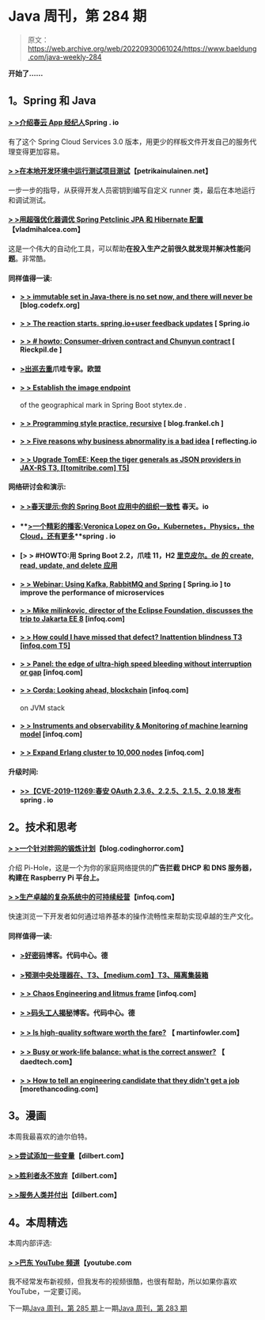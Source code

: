 # Java 周刊，第 284 期

> 原文：<https://web.archive.org/web/20220930061024/https://www.baeldung.com/java-weekly-284>

**开始了……**

## **1。Spring 和 Java**

#### [**> >介绍春云 App 经纪人**](https://web.archive.org/web/20221208143856/https://spring.io/blog/2019/05/30/introducing-spring-cloud-app-broker)Spring . io

有了这个 Spring Cloud Services 3.0 版本，用更少的样板文件开发自己的服务代理变得更加容易。

#### [**> >在本地开发环境中运行测试项目测试**](https://web.archive.org/web/20221208143856/https://www.petrikainulainen.net/programming/testing/running-testproject-tests-on-a-local-development-environment/)【petrikainulainen.net】

一步一步的指导，从获得开发人员密钥到编写自定义 runner 类，最后在本地运行和调试测试。

#### [**> >用超强优化器调优 Spring Petclinic JPA 和 Hibernate 配置**](https://web.archive.org/web/20221208143856/https://vladmihalcea.com/spring-petclinic-hypersistence-optimizer/)【vladmihalcea.com】

这是一个伟大的自动化工具，可以帮助**在投入生产之前很久就发现并解决性能问题**。非常酷。

#### **同样值得一读:**

*   #### [**> > immutable set in Java-there is no set now, and there will never be**](https://web.archive.org/web/20221208143856/https://blog.codefx.org/java/immutable-collections-in-java/) [blog.codefx.org]

*   #### [**> > The reaction starts. spring.io+user feedback updates**](https://web.archive.org/web/20221208143856/https://spring.io/blog/2019/06/05/react-ing-to-start-spring-io-user-feedback-updates) [ Spring.io

*   #### [**> > # howto: Consumer-driven contract and Chunyun contract**](https://web.archive.org/web/20221208143856/https://rieckpil.de/howto-consumer-driven-contracts-with-spring-cloud-contract/) [ Rieckpil.de ]

*   #### [**>出巡去重**](https://web.archive.org/web/20221208143856/https://www.javaspecialists.eu/archive/Issue270.html)爪哇专家。欧盟

*   #### [**> > Establish the image endpoint**](https://web.archive.org/web/20221208143856/http://stytex.de/blog/2019/06/04/geomarker-api-spring/)

    of the geographical mark in Spring Boot stytex.de .
*   #### [**> > Programming style practice, recursive**](https://web.archive.org/web/20221208143856/https://blog.frankel.ch/exercises-programming-style/4/) [ blog.frankel.ch ]

*   #### **[> > Five reasons why business abnormality is a bad idea](https://web.archive.org/web/20221208143856/https://reflectoring.io/business-exceptions/)** [ reflecting.io

*   #### [**> > Upgrade TomEE: Keep the tiger generals as JSON providers in JAX-RS** T3, [[tomitribe.com] T5]](https://web.archive.org/web/20221208143856/https://www.tomitribe.com/blog/upgrading-tomee-keeping-jettison-as-the-json-provider-in-jax-rs/)

#### **网络研讨会和演示:**

*   #### [**> >春天提示:你的 Spring Boot 应用中的组织一致性**](https://web.archive.org/web/20221208143856/https://spring.io/blog/2019/06/05/spring-tips-organizational-consistency-in-your-spring-boot-applications) 春天。io

*   #### **[>一个精彩的播客:Veronica Lopez on Go，Kubernetes，Physics，the Cloud，还有更多](https://web.archive.org/web/20221208143856/https://spring.io/blog/2019/05/31/a-bootiful-podcast-ver-nica-lopez-on-go-kubernetes-physics-the-cloud-and-more)**spring . io

*   #### [**> > #HOWTO:用 Spring Boot 2.2，爪哇 11，H2** [ 里克皮尔。de 的 create, read, update, and delete 应用](https://web.archive.org/web/20221208143856/https://rieckpil.de/howto-crud-application-with-spring-boot-2-2-java-11-and-h2/)

*   #### [**> > Webinar: Using Kafka, RabbitMQ and Spring**](https://web.archive.org/web/20221208143856/https://spring.io/blog/2019/05/30/webinar-boosting-microservice-performance-with-kafka-rabbitmq-and-spring) [ Spring.io ] to improve the performance of microservices

*   #### [**> > Mike milinkovic, director of the Eclipse Foundation, discusses the trip to Jakarta EE 8**](https://web.archive.org/web/20221208143856/https://www.infoq.com/podcasts/milinkovich-jakarta-ee/?utm_campaign=infoq_content&utm_source=infoq&utm_medium=feed&utm_term=global) [infoq.com]

*   #### [**> > How could I have missed that defect? Inattention blindness** T3 [infoq.com T5]](https://web.archive.org/web/20221208143856/https://www.infoq.com/presentations/testing-defects-notice?utm_campaign=infoq_content&utm_source=infoq&utm_medium=feed&utm_term=global)

*   #### [**> > Panel: the edge of ultra-high speed bleeding without interruption or gap**](https://web.archive.org/web/20221208143856/https://www.infoq.com/presentations/panel-release-risk?utm_campaign=infoq_content&utm_source=infoq&utm_medium=feed&utm_term=global) [infoq.com]

*   #### [**> > Corda: Looking ahead, blockchain**](https://web.archive.org/web/20221208143856/https://www.infoq.com/presentations/corda-blockchain-jvm?utm_campaign=infoq_content&utm_source=infoq&utm_medium=feed&utm_term=global) [infoq.com]

    on JVM stack
*   #### [**> > Instruments and observability & Monitoring of machine learning model**](https://web.archive.org/web/20221208143856/https://www.infoq.com/presentations/instrumentation-observability-monitoring-ml?utm_campaign=infoq_content&utm_source=infoq&utm_medium=feed&utm_term=global) [infoq.com]

*   #### [**> > Expand Erlang cluster to 10,000 nodes**](https://web.archive.org/web/20221208143856/https://www.infoq.com/presentations/erland-scale-10000-nodes?utm_campaign=infoq_content&utm_source=infoq&utm_medium=feed&utm_term=global) [infoq.com]

#### **升级时间:**

*   #### [**>>【CVE-2019-11269:春安 OAuth 2.3.6、2.2.5、2.1.5、2.0.18 发布**](https://web.archive.org/web/20221208143856/https://spring.io/blog/2019/05/30/cve-2019-11269-spring-security-oauth-2-3-6-2-2-5-2-1-5-2-0-18-released)spring . io

## **2。技术和思考**

#### **[> >一个针对胖网的锻炼计划](https://web.archive.org/web/20221208143856/https://blog.codinghorror.com/an-exercise-program-for-the-fat-web/)**【blog.codinghorror.com】

介绍 Pi-Hole，这是一个为你的家庭网络提供的**广告拦截 DHCP 和 DNS 服务器，构建在 Raspberry Pi 平台上。**

#### [**> >生产卓越的复杂系统中的可持续经营**](https://web.archive.org/web/20221208143856/https://www.infoq.com/articles/production-excellence-sustainable-operations-complex-systems/?utm_campaign=infoq_content&utm_source=infoq&utm_medium=feed&utm_term=global)【infoq.com】

快速浏览一下开发者如何通过培养基本的操作流畅性来帮助实现卓越的生产文化。

#### **同样值得一读:**

*   #### [**>好密码**](https://web.archive.org/web/20221208143856/https://blog.codecentric.de/en/2019/06/good-password/)博客。代码中心。德

*   #### [**>预测中央处理器在**、T3、【medium.com】T3、隔离集装箱](https://web.archive.org/web/20221208143856/https://medium.com/netflix-techblog/predictive-cpu-isolation-of-containers-at-netflix-91f014d856c7)

*   #### [**> > Chaos Engineering and litmus frame**](https://web.archive.org/web/20221208143856/https://www.infoq.com/news/2019/05/litmus-chaos-engineering-kube/?utm_campaign=infoq_content&utm_source=infoq&utm_medium=feed&utm_term=global) [infoq.com]

*   #### [**> >码头工人揭秘**](https://web.archive.org/web/20221208143856/https://blog.codecentric.de/en/2019/06/docker-demystified/)博客。代码中心。德

*   #### [**> > Is high-quality software worth the fare?**](https://web.archive.org/web/20221208143856/https://martinfowler.com/articles/is-quality-worth-cost.html) 【 martinfowler.com】

*   #### [**> > Busy or work-life balance: what is the correct answer?**](https://web.archive.org/web/20221208143856/https://daedtech.com/hustle-work-life-balance/) 【 daedtech.com】

*   #### [**> > How to tell an engineering candidate that they didn't get a job**](https://web.archive.org/web/20221208143856/https://morethancoding.com/2019/06/05/how-to-tell-an-engineering-candidate-that-they-didnt-get-the-job/) [morethancoding.com]

## **3。漫画**

本周我最喜欢的迪尔伯特。

#### [**> >尝试添加一些变量**](https://web.archive.org/web/20221208143856/https://dilbert.com/strip/2019-06-02)【dilbert.com】

#### [**> >胜利者永不放弃**](https://web.archive.org/web/20221208143856/https://dilbert.com/strip/2019-06-01)【dilbert.com】

#### [**> >服务人类并付出**](https://web.archive.org/web/20221208143856/https://dilbert.com/strip/2019-06-05)【dilbert.com】

## **4。本周精选**

本周内部评选:

#### [**> >巴东 YouTube 频道**](https://web.archive.org/web/20221208143856/https://www.youtube.com/channel/UClz8vOAb28UzP64meEvhg5w)【youtube.com

我不经常发布新视频，但我发布的视频很酷，也很有帮助，所以如果你喜欢 YouTube，一定要订阅。

下一期[Java 周刊，第 285 期](/web/20221208143856/https://www.baeldung.com/java-weekly-285)上一期[Java 周刊，第 283 期](/web/20221208143856/https://www.baeldung.com/java-weekly-283)
